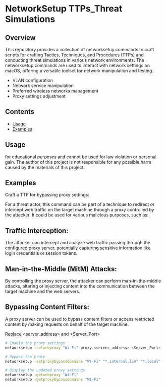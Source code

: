 # NetworkSetup TTPs_Threat Simulations

## Overview

This repository provides a collection of networksetup commands to craft scripts for crafting Tactics, Techniques, and Procedures (TTPs) and conducting threat simulations in various network environments. The networksetup commands are used to interact with network settings on macOS, offering a versatile toolset for network manipulation and testing.

- VLAN configuration
- Network service manipulation
- Preferred wireless networks management
- Proxy settings adjustment
## Contents

- [Usage](#usage)
- [Examples](#examples)

## Usage

for educational purposes and cannot be used for law violation or personal gain. The author of this project is not responsible for any possible harm caused by the materials of this project.

## Examples

Craft a TTP for bypassing proxy settings:

For a threat actor, this command can be part of a technique to redirect or intercept web traffic on the target machine through a proxy controlled by the attacker. It could be used for various malicious purposes, such as:

## Traffic Interception:
The attacker can intercept and analyze web traffic passing through the configured proxy server, potentially capturing sensitive information like login credentials or session tokens.

## Man-in-the-Middle (MitM) Attacks: 
By controlling the proxy server, the attacker can perform man-in-the-middle attacks, altering or injecting content into the communication between the target machine and the web servers.

## Bypassing Content Filters: 
A proxy server can be used to bypass content filters or access restricted content by making requests on behalf of the target machine.

Replace <server_address> and <Server_Port> 
```bash
# Enable the proxy settings
networksetup -setwebproxy "Wi-Fi" proxy.<server_address> <Server_Port>

# Bypass the proxy
networksetup -setproxybypassdomains "Wi-Fi" "*.internal.lan" "*.local"

# Display the updated proxy settings
networksetup -getwebproxy "Wi-Fi"
networksetup -getproxybypassdomains "Wi-Fi"

